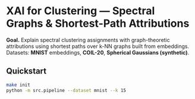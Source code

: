 
# XAI for Clustering — Spectral Graphs & Shortest-Path Attributions

**Goal.** Explain spectral clustering assignments with graph-theoretic attributions using shortest paths
over k-NN graphs built from embeddings. Datasets: **MNIST** embeddings, **COIL-20**, **Spherical Gaussians (synthetic)**.

## Quickstart
```bash
make init
python -m src.pipeline --dataset mnist --k 15
```
